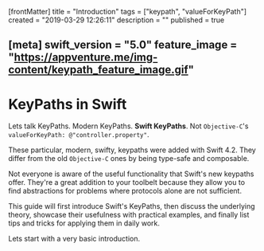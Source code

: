 [frontMatter]
title = "Introduction"
tags = ["keypath", "valueForKeyPath"]
created = "2019-03-29 12:26:11"
description = ""
published = true

[meta]
swift_version = "5.0"
feature_image = "https://appventure.me/img-content/keypath_feature_image.gif"
---

# KeyPaths in Swift

Lets talk KeyPaths. Modern KeyPaths. **Swift KeyPaths**. Not `Objective-C`'s  `valueForKeyPath: @"controller.property"`.

These particular, modern, swifty, keypaths were added with Swift 4.2. They differ from the old `Objective-C` ones by being type-safe and composable. 

Not everyone is aware of the useful functionality that Swift's new keypaths offer. They're a great addition to your toolbelt because they allow you to find abstractions for problems where protocols alone are not sufficient.

This guide will first introduce Swift's KeyPaths, then discuss the underlying theory, showcase their usefulness with practical examples, and finally list tips and tricks for applying them in daily work.

Lets start with a very basic introduction.
